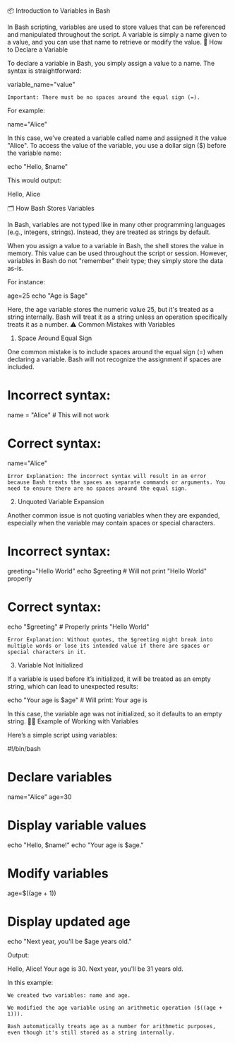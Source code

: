 📦 Introduction to Variables in Bash

In Bash scripting, variables are used to store values that can be referenced and manipulated throughout the script. A variable is simply a name given to a value, and you can use that name to retrieve or modify the value.
🧪 How to Declare a Variable

To declare a variable in Bash, you simply assign a value to a name. The syntax is straightforward:

variable_name="value"

    Important: There must be no spaces around the equal sign (=).

For example:

name="Alice"

In this case, we’ve created a variable called name and assigned it the value "Alice". To access the value of the variable, you use a dollar sign ($) before the variable name:

echo "Hello, $name"

This would output:

Hello, Alice

🗂️ How Bash Stores Variables

In Bash, variables are not typed like in many other programming languages (e.g., integers, strings). Instead, they are treated as strings by default.

When you assign a value to a variable in Bash, the shell stores the value in memory. This value can be used throughout the script or session. However, variables in Bash do not "remember" their type; they simply store the data as-is.

For instance:

age=25
echo "Age is $age"

Here, the age variable stores the numeric value 25, but it's treated as a string internally. Bash will treat it as a string unless an operation specifically treats it as a number.
⚠️ Common Mistakes with Variables
1. Space Around Equal Sign

One common mistake is to include spaces around the equal sign (=) when declaring a variable. Bash will not recognize the assignment if spaces are included.

# Incorrect syntax:
name = "Alice"    # This will not work

# Correct syntax:
name="Alice"

    Error Explanation: The incorrect syntax will result in an error because Bash treats the spaces as separate commands or arguments. You need to ensure there are no spaces around the equal sign.

2. Unquoted Variable Expansion

Another common issue is not quoting variables when they are expanded, especially when the variable may contain spaces or special characters.

# Incorrect syntax:
greeting="Hello World"
echo $greeting   # Will not print "Hello World" properly

# Correct syntax:
echo "$greeting"  # Properly prints "Hello World"

    Error Explanation: Without quotes, the $greeting might break into multiple words or lose its intended value if there are spaces or special characters in it.

3. Variable Not Initialized

If a variable is used before it’s initialized, it will be treated as an empty string, which can lead to unexpected results:

echo "Your age is $age"   # Will print: Your age is

In this case, the variable age was not initialized, so it defaults to an empty string.
🧑‍💻 Example of Working with Variables

Here’s a simple script using variables:

#!/bin/bash

# Declare variables
name="Alice"
age=30

# Display variable values
echo "Hello, $name!"
echo "Your age is $age."

# Modify variables
age=$((age + 1))

# Display updated age
echo "Next year, you'll be $age years old."

Output:

Hello, Alice!
Your age is 30.
Next year, you'll be 31 years old.

In this example:

    We created two variables: name and age.

    We modified the age variable using an arithmetic operation ($((age + 1))).

    Bash automatically treats age as a number for arithmetic purposes, even though it's still stored as a string internally.